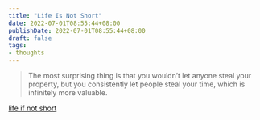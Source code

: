 ```yaml
---
title: "Life Is Not Short"
date: 2022-07-01T08:55:44+08:00
publishDate: 2022-07-01T08:55:44+08:00
draft: false
tags:
- thoughts
---
```


> The most surprising thing is that you wouldn’t let anyone steal your property, but you consistently let people steal your time, which is infinitely more valuable.

[life if not short](https://dkb.show/post/life-is-not-short)
